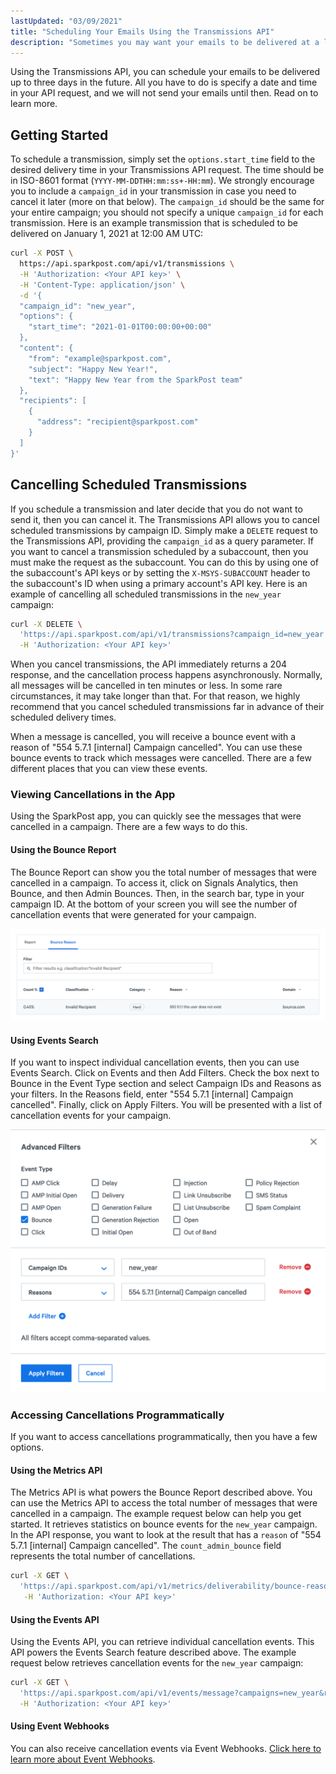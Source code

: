 ```yaml
---
lastUpdated: "03/09/2021"
title: "Scheduling Your Emails Using the Transmissions API"
description: "Sometimes you may want your emails to be delivered at a later date and time. In this guide, we walk you through how to schedule your emails using the Transmissions API."
---
```


Using the Transmissions API, you can schedule your emails to be delivered up to three days in the future. All you have to do is specify a date and time in your API request, and we will not send your emails until then. Read on to learn more.

## Getting Started

To schedule a transmission, simply set the `options.start_time` field to the desired delivery time in your Transmissions API request. The time should be in ISO-8601 format (`YYYY-MM-DDTHH:mm:ss+-HH:mm`). We strongly encourage you to include a `campaign_id` in your transmission in case you need to cancel it later (more on that below). The `campaign_id` should be the same for your entire campaign; you should not specify a unique `campaign_id` for each transmission. Here is an example transmission that is scheduled to be delivered on January 1, 2021 at 12:00 AM UTC:

```bash
curl -X POST \
  https://api.sparkpost.com/api/v1/transmissions \
  -H 'Authorization: <Your API key>' \
  -H 'Content-Type: application/json' \
  -d '{
  "campaign_id": "new_year",
  "options": {
    "start_time": "2021-01-01T00:00:00+00:00"
  },
  "content": {
    "from": "example@sparkpost.com",
    "subject": "Happy New Year!",
    "text": "Happy New Year from the SparkPost team"
  },
  "recipients": [
    {
      "address": "recipient@sparkpost.com"
    }
  ]
}'
```

## Cancelling Scheduled Transmissions

If you schedule a transmission and later decide that you do not want to send it, then you can cancel it. The Transmissions API allows you to cancel scheduled transmissions by campaign ID. Simply make a `DELETE` request to the Transmissions API, providing the `campaign_id` as a query parameter. If you want to cancel a transmission scheduled by a subaccount, then you must make the request as the subaccount. You can do this by using one of the subaccount's API keys or by setting the `X-MSYS-SUBACCOUNT` header to the subaccount's ID when using a primary account's API key. Here is an example of cancelling all scheduled transmissions in the `new_year` campaign:

```bash
curl -X DELETE \
  'https://api.sparkpost.com/api/v1/transmissions?campaign_id=new_year' \
  -H 'Authorization: <Your API key>'
```

When you cancel transmissions, the API immediately returns a 204 response, and the cancellation process happens asynchronously. Normally, all messages will be cancelled in ten minutes or less. In some rare circumstances, it may take longer than that. For that reason, we highly recommend that you cancel scheduled transmissions far in advance of their scheduled delivery times.

When a message is cancelled, you will receive a bounce event with a reason of "554 5.7.1 [internal] Campaign cancelled". You can use these bounce events to track which messages were cancelled. There are a few different places that you can view these events.

### Viewing Cancellations in the App

Using the SparkPost app, you can quickly see the messages that were cancelled in a campaign. There are a few ways to do this.

#### Using the Bounce Report

The Bounce Report can show you the total number of messages that were cancelled in a campaign. To access it, click on Signals Analytics, then Bounce, and then Admin Bounces. Then, in the search bar, type in your campaign ID. At the bottom of your screen you will see the number of cancellation events that were generated for your campaign.

![](media/transmissions-api-scheduling/bounce-report.png)

#### Using Events Search

If you want to inspect individual cancellation events, then you can use Events Search. Click on Events and then Add Filters. Check the box next to Bounce in the Event Type section and select Campaign IDs and Reasons as your filters. In the Reasons field, enter "554 5.7.1 [internal] Campaign cancelled". Finally, click on Apply Filters. You will be presented with a list of cancellation events for your campaign.

![](media/transmissions-api-scheduling/events-search.png)

### Accessing Cancellations Programmatically

If you want to access cancellations programmatically, then you have a few options.

#### Using the Metrics API

The Metrics API is what powers the Bounce Report described above. You can use the Metrics API to access the total number of messages that were cancelled in a campaign. The example request below can help you get started. It retrieves statistics on bounce events for the `new_year` campaign. In the API response, you want to look at the result that has a `reason` of "554 5.7.1 [internal] Campaign cancelled". The `count_admin_bounce` field represents the total number of cancellations.

```bash
curl -X GET \
  'https://api.sparkpost.com/api/v1/metrics/deliverability/bounce-reason?campaigns=new_year&from=2020-03-19' \
   -H 'Authorization: <Your API key>'
```

#### Using the Events API

Using the Events API, you can retrieve individual cancellation events. This API powers the Events Search feature described above. The example request below retrieves cancellation events for the `new_year` campaign:

```bash
curl -X GET \
  'https://api.sparkpost.com/api/v1/events/message?campaigns=new_year&reasons=Campaign%20cancelled' \
  -H 'Authorization: <Your API key>'
```

#### Using Event Webhooks

You can also receive cancellation events via Event Webhooks. [Click here to learn more about Event Webhooks](https://developers.sparkpost.com/api/webhooks/). 
